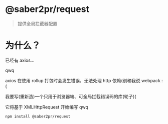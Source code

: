 # @saber2pr/request

> 提供全局拦截器配置

# 为什么？

已经有 axios...

qwq

axios 在使用 rollup 打包时会发生错误，无法处理 http 依赖(别和我说 webpack :(

我要写(重新造)一个只用于浏览器端、可全局拦截错误码的库(轮子)(

它将基于 XMLHttpRequest 开始编写 qwq

```bash
npm install @saber2pr/request
```

```ts
```

```bash

```
